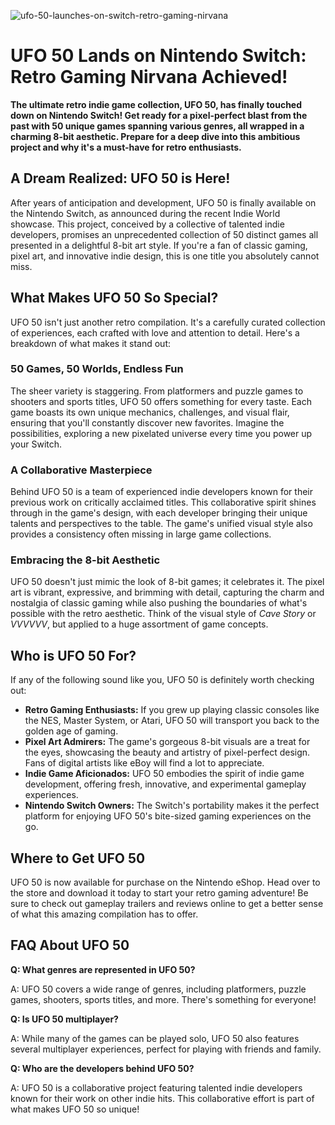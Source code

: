 ![ufo-50-launches-on-switch-retro-gaming-nirvana](https://images.pexels.com/photos/1670977/pexels-photo-1670977.jpeg?auto=compress&cs=tinysrgb&fit=crop&h=627&w=1200)

# UFO 50 Lands on Nintendo Switch: Retro Gaming Nirvana Achieved!

**The ultimate retro indie game collection, UFO 50, has finally touched down on Nintendo Switch! Get ready for a pixel-perfect blast from the past with 50 unique games spanning various genres, all wrapped in a charming 8-bit aesthetic. Prepare for a deep dive into this ambitious project and why it's a must-have for retro enthusiasts.**

## A Dream Realized: UFO 50 is Here!

After years of anticipation and development, UFO 50 is finally available on the Nintendo Switch, as announced during the recent Indie World showcase. This project, conceived by a collective of talented indie developers, promises an unprecedented collection of 50 distinct games all presented in a delightful 8-bit art style. If you're a fan of classic gaming, pixel art, and innovative indie design, this is one title you absolutely cannot miss.

## What Makes UFO 50 So Special?

UFO 50 isn't just another retro compilation. It's a carefully curated collection of experiences, each crafted with love and attention to detail. Here's a breakdown of what makes it stand out:

### 50 Games, 50 Worlds, Endless Fun

The sheer variety is staggering. From platformers and puzzle games to shooters and sports titles, UFO 50 offers something for every taste. Each game boasts its own unique mechanics, challenges, and visual flair, ensuring that you'll constantly discover new favorites. Imagine the possibilities, exploring a new pixelated universe every time you power up your Switch.

### A Collaborative Masterpiece

Behind UFO 50 is a team of experienced indie developers known for their previous work on critically acclaimed titles. This collaborative spirit shines through in the game's design, with each developer bringing their unique talents and perspectives to the table. The game's unified visual style also provides a consistency often missing in large game collections.

### Embracing the 8-bit Aesthetic

UFO 50 doesn't just mimic the look of 8-bit games; it celebrates it. The pixel art is vibrant, expressive, and brimming with detail, capturing the charm and nostalgia of classic gaming while also pushing the boundaries of what's possible with the retro aesthetic. Think of the visual style of *Cave Story* or *VVVVVV*, but applied to a huge assortment of game concepts.

## Who is UFO 50 For?

If any of the following sound like you, UFO 50 is definitely worth checking out:

*   **Retro Gaming Enthusiasts:** If you grew up playing classic consoles like the NES, Master System, or Atari, UFO 50 will transport you back to the golden age of gaming.
*   **Pixel Art Admirers:** The game's gorgeous 8-bit visuals are a treat for the eyes, showcasing the beauty and artistry of pixel-perfect design. Fans of digital artists like eBoy will find a lot to appreciate.
*   **Indie Game Aficionados:** UFO 50 embodies the spirit of indie game development, offering fresh, innovative, and experimental gameplay experiences.
*   **Nintendo Switch Owners:** The Switch's portability makes it the perfect platform for enjoying UFO 50's bite-sized gaming experiences on the go.

## Where to Get UFO 50

UFO 50 is now available for purchase on the Nintendo eShop. Head over to the store and download it today to start your retro gaming adventure! Be sure to check out gameplay trailers and reviews online to get a better sense of what this amazing compilation has to offer.

## FAQ About UFO 50

**Q: What genres are represented in UFO 50?**

A: UFO 50 covers a wide range of genres, including platformers, puzzle games, shooters, sports titles, and more. There's something for everyone!

**Q: Is UFO 50 multiplayer?**

A: While many of the games can be played solo, UFO 50 also features several multiplayer experiences, perfect for playing with friends and family.

**Q: Who are the developers behind UFO 50?**

A: UFO 50 is a collaborative project featuring talented indie developers known for their work on other indie hits. This collaborative effort is part of what makes UFO 50 so unique!
